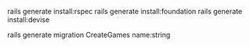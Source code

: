 rails generate install:rspec
rails generate install:foundation
rails generate install:devise

rails generate migration CreateGames name:string
